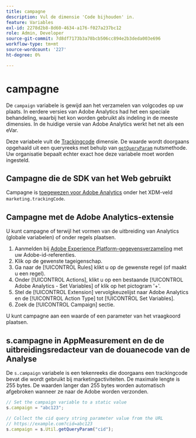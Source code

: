 ```yaml
---
title: campagne
description: Vul de dimensie 'Code bijhouden' in.
feature: Variables
exl-id: 2278d2b8-8d60-4634-a176-f027a237bc12
role: Admin, Developer
source-git-commit: 7d8df7173b3a78bcb506cc894e2b3deda003e696
workflow-type: tm+mt
source-wordcount: '227'
ht-degree: 0%

---
```


# campagne

De `campaign` variabele is gewijd aan het verzamelen van volgcodes op uw plaats. In eerdere versies van Adobe Analytics had het een speciale behandeling, waarbij het kon worden gebruikt als indeling in de meeste dimensies. In de huidige versie van Adobe Analytics werkt het net als een eVar.

Deze variabele vult de [Trackingcode](/help/components/dimensions/tracking-code.md) dimensie. De waarde wordt doorgaans opgehaald uit een queryreeks met behulp van [`getQueryParam`](/help/implement/vars/plugins/getqueryparam.md) nutsmethode. Uw organisatie bepaalt echter exact hoe deze variabele moet worden ingesteld.

## Campagne die de SDK van het Web gebruikt

Campagne is [toegewezen voor Adobe Analytics](https://experienceleague.adobe.com/docs/analytics/implementation/aep-edge/variable-mapping.html) onder het XDM-veld `marketing.trackingCode`.

## Campagne met de Adobe Analytics-extensie

U kunt campagne of terwijl het vormen van de uitbreiding van Analytics (globale variabelen) of onder regels plaatsen.

1. Aanmelden bij [Adobe Experience Platform-gegevensverzameling](https://experience.adobe.com/data-collection) met uw Adobe-id-referenties.
2. Klik op de gewenste tageigenschap.
3. Ga naar de [!UICONTROL Rules] klikt u op de gewenste regel (of maakt u een regel).
4. Onder [!UICONTROL Actions], klikt u op een bestaande [!UICONTROL Adobe Analytics - Set Variables] of klik op het pictogram &#39;+&#39;.
5. Stel de [!UICONTROL Extension] vervolgkeuzelijst naar Adobe Analytics en de [!UICONTROL Action Type] tot [!UICONTROL Set Variables].
6. Zoek de [!UICONTROL Campaign] sectie.

U kunt campagne aan een waarde of een parameter van het vraagkoord plaatsen.

## s.campagne in AppMeasurement en de de uitbreidingsredacteur van de douanecode van de Analyse

De `s.campaign` variabele is een tekenreeks die doorgaans een trackingcode bevat die wordt gebruikt bij marketingactiviteiten. De maximale lengte is 255 bytes. De waarden langer dan 255 bytes worden automatisch afgebroken wanneer ze naar de Adobe worden verzonden.

```js
// Set the campaign variable to a static value
s.campaign = "abc123";

// Collect the cid query string parameter value from the URL
// https://example.com?cid=abc123
s.campaign = s.Util.getQueryParam("cid");
```
